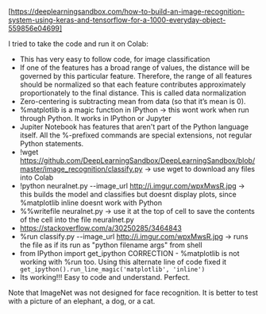 [https://deeplearningsandbox.com/how-to-build-an-image-recognition-system-using-keras-and-tensorflow-for-a-1000-everyday-object-559856e04699]  

I tried to take the code and run it on Colab:
+ This has very easy to follow code, for image classification
+ If one of the features has a broad range of values, the distance will be governed by this particular feature. Therefore, the range of all features should be normalized so that each feature contributes approximately proportionately to the final distance. This is called data normalization
+ Zero-centering is subtracting mean from data (so that it’s mean is 0).
+ %matplotlib is a magic function in IPython -> this wont work when run through Python. It works in IPython or Jupyter
+ Jupiter Notebook has features that aren't part of the Python language itself. All the %-prefixed commands are special extensions, not regular Python statements.
+ !wget https://github.com/DeepLearningSandbox/DeepLearningSandbox/blob/master/image_recognition/classify.py -> use wget to download any files into Colab
+ !python neuralnet.py --image_url http://i.imgur.com/wpxMwsR.jpg -> this builds the model and classifies but doesnt display plots, since %matplotlib inline doesnt work with Python
+ %%writefile neuralnet.py -> use it at the top of cell to save the contents of the cell into the file neuralnet.py
+ https://stackoverflow.com/a/30250285/3464843
+ %run classify.py --image_url http://i.imgur.com/wpxMwsR.jpg -> runs the file as if its run as "python filename args" from shell
+ from IPython import get_ipython  CORRECTION - %matplotlib is not working with %run too. Using this alternate line of code fixed it
	``` get_ipython().run_line_magic('matplotlib', 'inline')```
+ Its working!!! Easy to code and understand. Perfect.


Note that ImageNet was not designed for face recognition. It is better to test with a picture of an elephant, a dog, or a cat.
